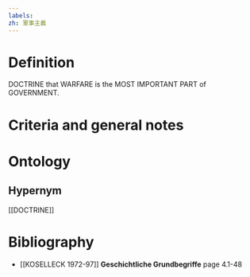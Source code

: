 ```yaml
---
labels: 
zh: 軍事主義
---
```


# Definition
DOCTRINE that WARFARE is the MOST IMPORTANT PART of GOVERNMENT.
# Criteria and general notes
# Ontology

## Hypernym
[[DOCTRINE]]
# Bibliography
- [[KOSELLECK 1972-97]]
**Geschichtliche Grundbegriffe** page 4.1-48
